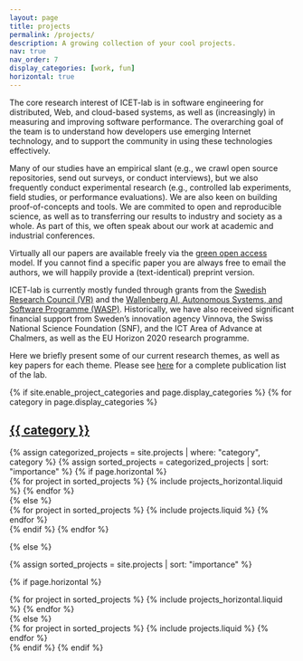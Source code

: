 ```yaml
---
layout: page
title: projects
permalink: /projects/
description: A growing collection of your cool projects.
nav: true
nav_order: 7
display_categories: [work, fun]
horizontal: true
---
```


<div class="row">
  <div class="col-md-8">
    <p>
      The core research interest of ICET-lab is in software engineering for distributed, Web, and cloud-based systems, as well as (increasingly) in measuring and improving software performance. The overarching goal of the team is to understand how developers use emerging Internet technology, and to support the community in using these technologies effectively.
    </p>
    <p>
      Many of our studies have an empirical slant (e.g., we crawl open source repositories, send out surveys, or conduct interviews), but we also frequently conduct experimental research (e.g., controlled lab experiments, field studies, or performance evaluations). We are also keen on building proof-of-concepts and tools. We are commited to open and reproducible science, as well as to transferring our results to industry and society as a whole. As part of this, we often speak about our work at academic and industrial conferences.
    </p>
    <p>
      Virtually all our papers are available freely via the <a href="https://avandeursen.com/2016/11/06/green-open-access-faq/">green open access</a> model. If you cannot find a specific paper you are always free to email the authors, we will happily provide a (text-identical) preprint version.
    </p>
    <p>
      ICET-lab is currently mostly funded through grants from the <a href="http://vr.se/">Swedish Research Council (VR)</a> and the <a href="http://wasp-sweden.org/">Wallenberg AI, Autonomous Systems, and Software Programme (WASP)</a>. Historically, we have also received significant financial support from Sweden’s innovation agency Vinnova, the Swiss National Science Foundation (SNF), and the ICT Area of Advance at Chalmers, as well as the EU Horizon 2020 research programme.
    </p>
    <p>
      Here we briefly present some of our current research themes, as well as key papers for each theme. Please see <a href="https://icetlab.github.io/icetlab/publications/">here</a> for a complete publication list of the lab.
    </p>
  </div>
  

<!-- pages/projects.md -->
<div class="projects">
{% if site.enable_project_categories and page.display_categories %}
  <!-- Display categorized projects -->
  {% for category in page.display_categories %}
  <a id="{{ category }}" href=".#{{ category }}">
    <h2 class="category">{{ category }}</h2>
  </a>
  {% assign categorized_projects = site.projects | where: "category", category %}
  {% assign sorted_projects = categorized_projects | sort: "importance" %}
  <!-- Generate cards for each project -->
  {% if page.horizontal %}
  <div class="container">
    <div class="row row-cols-1 row-cols-md-2">
    {% for project in sorted_projects %}
      {% include projects_horizontal.liquid %}
    {% endfor %}
    </div>
  </div>
  {% else %}
  <div class="row row-cols-1 row-cols-md-3">
    {% for project in sorted_projects %}
      {% include projects.liquid %}
    {% endfor %}
  </div>
  {% endif %}
  {% endfor %}

{% else %}

<!-- Display projects without categories -->

{% assign sorted_projects = site.projects | sort: "importance" %}

  <!-- Generate cards for each project -->

{% if page.horizontal %}

  <div class="container">
    <div class="row row-cols-1 row-cols-md-2">
    {% for project in sorted_projects %}
      {% include projects_horizontal.liquid %}
    {% endfor %}
    </div>
  </div>
  {% else %}
  <div class="row row-cols-1 row-cols-md-3">
    {% for project in sorted_projects %}
      {% include projects.liquid %}
    {% endfor %}
  </div>
  {% endif %}
{% endif %}
</div>